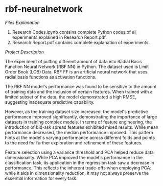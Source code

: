 # rbf-neuralnetwork

*Files Explanation*

1. Research Codes.ipynb contains complete Python codes of all experiments explained in Research Report.pdf.
2. Research Report.pdf contains complete explanation of experiments.

*Project Description*

The experiment of putting different amount of data into Radial Basis Function Neural Network (RBF NN) in Python. The dataset used is Limit Order Book (LOB) Data.
RBF FF is an artificial neural network that uses radial basis functions as activation functions.

The RBF NN model's performance was found to be sensitive to the amount of training data and the inclusion of certain features.
When trained with a limited subset of the data, the model demonstrated a high RMSE, suggesting inadequate predictive capability.

However, as the training dataset size increased, the model's predictive performance improved significantly, demonstrating the importance
of large datasets in training complex models.
In terms of feature engineering, the introduction of bid-ask spread features exhibited mixed results. 
While mean performance decreased, the median performance improved. This pattern hints at the model's varying performance across different 
folds and points to the need for further exploration and refinement of these features.

Feature selection using a variance threshold and PCA helped reduce data dimensionality.
While PCA improved the model's performance in the classification task, its application in the
regression task saw a decrease in performance. This reflects the inherent trade-offs when
employing PCA: while it aids in dimensionality reduction, it may not always preserve the
essential information for every task.
